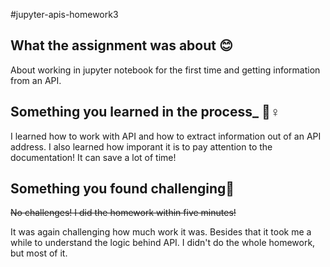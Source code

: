 #jupyter-apis-homework3

## What the assignment was about 😊

About working in jupyter notebook for the first time and getting information from an API.

## Something you learned in the process_ 🤷♀️

I learned how to work with API and how to extract information out of an API address. I also learned how imporant it is to pay attention to the documentation! It can save a lot of time!

## Something you found challenging👀

~~No challenges! I did the homework within five minutes!~~

It was again challenging how much work it was. Besides that it took me a while to understand the logic behind API. I didn't do the whole homework, but most of it.


